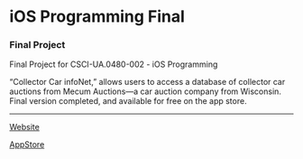 # iOS Programming Final
### Final Project

Final Project for CSCI-UA.0480-​002 - iOS Programming

“Collector Car infoNet,” allows users to access a database of collector car auctions from Mecum Auctions—a car auction company from Wisconsin.
Final version completed, and available for free on the app store. 

---

[Website](carvalwebpage.s3-website-us-east-1.amazonaws.com)

[AppStore](itunes.apple.com/us/app/carval/id1033314109?mt=8)

